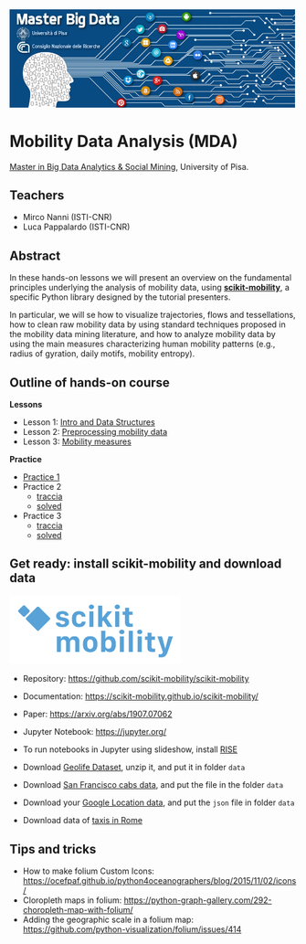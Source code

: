 <img src="masterSBD_logo.jpg" width=500/>

# Mobility Data Analysis (MDA)
[Master in Big Data Analytics & Social Mining](https://masterbigdata.it/), University of Pisa.

## Teachers
- Mirco Nanni (ISTI-CNR)
- Luca Pappalardo (ISTI-CNR)

## Abstract
In these hands-on lessons we will present an overview on the fundamental principles underlying the analysis of mobility data, using **[scikit-mobility](https://github.com/scikit-mobility/scikit-mobility)**, a specific Python library designed by the tutorial presenters.

In particular, we will se how to visualize trajectories, flows and tessellations, how to clean raw mobility data by using standard techniques proposed in the mobility data mining literature, and how to analyze mobility data by using the main measures characterizing human mobility patterns (e.g., radius of gyration, daily motifs, mobility entropy).

## Outline of hands-on course

**Lessons**
- Lesson 1: [Intro and Data Structures](https://github.com/scikit-mobility/tutorials/blob/master/mda_masterbd2020/intro_and_data_structures.ipynb)
- Lesson 2: [Preprocessing mobility data](https://github.com/scikit-mobility/tutorials/blob/master/mda_masterbd2020/preprocessing.ipynb)
- Lesson 3: [Mobility measures](https://github.com/scikit-mobility/tutorials/blob/master/mda_masterbd2020/measures.ipynb)

**Practice**
- [Practice 1](https://github.com/scikit-mobility/tutorials/blob/master/mda_masterbd2020/practice1.ipynb)
- Practice 2
  - [traccia](https://github.com/scikit-mobility/tutorials/blob/master/mda_masterbd2020/practice2_traccia.ipynb)
  - [solved](https://github.com/scikit-mobility/tutorials/blob/master/mda_masterbd2020/practice2.ipynb)
- Practice 3
  - [traccia](https://github.com/scikit-mobility/tutorials/blob/master/mda_masterbd2020/practice3-traccia.ipynb)
  - [solved](https://github.com/scikit-mobility/tutorials/blob/master/mda_masterbd2020/practice3.ipynb)

## Get ready: install scikit-mobility and download data

<img src="logo_skmob.png" width="300" />

- Repository: https://github.com/scikit-mobility/scikit-mobility
- Documentation: https://scikit-mobility.github.io/scikit-mobility/
- Paper: https://arxiv.org/abs/1907.07062
- Jupyter Notebook: https://jupyter.org/
- To run notebooks in Jupyter using slideshow, install [RISE](https://rise.readthedocs.io/en/stable/)

- Download [Geolife Dataset](https://www.microsoft.com/en-us/download/details.aspx?id=52367&from=https%3A%2F%2Fresearch.microsoft.com%2Fen-us%2Fdownloads%2Fb16d359d-d164-469e-9fd4-daa38f2b2e13%2F), unzip it, and put it in folder `data`
- Download [San Francisco cabs data](https://bit.ly/sf_cabs_data), and put the file in the folder `data`
- Download your [Google Location data](https://support.google.com/accounts/answer/3024190), and put the `json` file in folder `data`
- Download data of [taxis in Rome](https://drive.google.com/file/d/1wZfW5l2d7MWNHWXQUlpNynJUi8haAuqD/view?usp=sharing)

## Tips and tricks
- How to make folium Custom Icons: https://ocefpaf.github.io/python4oceanographers/blog/2015/11/02/icons/
- Cloropleth maps in folium: https://python-graph-gallery.com/292-choropleth-map-with-folium/
- Adding the geographic scale in a folium map: https://github.com/python-visualization/folium/issues/414
